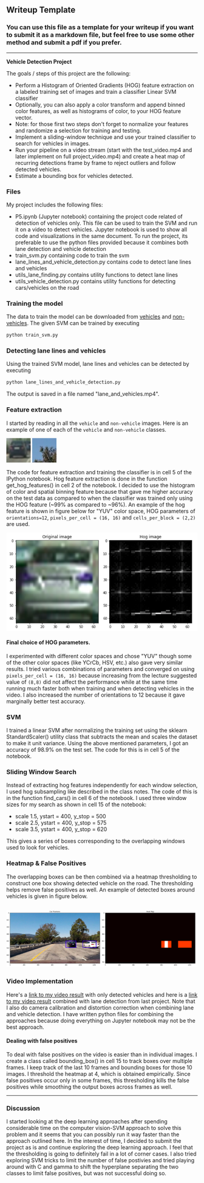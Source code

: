 ## Writeup Template
### You can use this file as a template for your writeup if you want to submit it as a markdown file, but feel free to use some other method and submit a pdf if you prefer.

---

**Vehicle Detection Project**

The goals / steps of this project are the following:

* Perform a Histogram of Oriented Gradients (HOG) feature extraction on a labeled training set of images and train a classifier Linear SVM classifier
* Optionally, you can also apply a color transform and append binned color features, as well as histograms of color, to your HOG feature vector. 
* Note: for those first two steps don't forget to normalize your features and randomize a selection for training and testing.
* Implement a sliding-window technique and use your trained classifier to search for vehicles in images.
* Run your pipeline on a video stream (start with the test_video.mp4 and later implement on full project_video.mp4) and create a heat map of recurring detections frame by frame to reject outliers and follow detected vehicles.
* Estimate a bounding box for vehicles detected.

[//]: # (Image References)
[image1]: ./output_images/image0000.png "vehicle image"
[image2]: ./output_images/extra14.png "non-vehicle image"
[image3]: ./output_images/hog.png "hog features"
[image4]: ./output_images/heatmap.png


### Files
My project includes the following files:
* P5.ipynb (Jupyter notebook) containing the project code related of detection of vehicles only. This file can be used to train the SVM and run it on a video to detect vehicles. Jupyter notebook is used to show all code and visualizations in the same document. To run the project, its preferable to use the python files provided because it combines both lane detection and vehicle detection
* train_svm.py containing code to train the svm
* lane_lines_and_vehicle_detection.py contains code to detect lane lines and vehicles
* utils_lane_finding.py contains utility functions to detect lane lines
* utils_vehicle_detection.py contains utility functions for detecting cars/vehicles on the road

### Training the model
The data to train the model can be downloaded from [vehicles](https://s3.amazonaws.com/udacity-sdc/Vehicle_Tracking/vehicles.zip) and [non-vehicles](https://s3.amazonaws.com/udacity-sdc/Vehicle_Tracking/non-vehicles.zip). The given SVM can be trained by executing
```sh
python train_svm.py
```

### Detecting lane lines and vehicles
Using the trained SVM model, lane lines and vehicles can be detected by executing
```sh
python lane_lines_and_vehicle_detection.py
```
The output is saved in a file named "lane_and_vehicles.mp4".

### Feature extraction

I started by reading in all the `vehicle` and `non-vehicle` images.  Here is an example of one of each of the `vehicle` and `non-vehicle` classes.

![alt text][image1]
![alt text][image2]


The code for feature extraction and training the classifier is in cell 5 of the IPython notebook. Hog feature extraction is done in the function get_hog_features() in cell 2 of the notebook. I decided to use the histogram of color and spatial binning feature because that gave me higher accuracy on the test data as compared to when the classifier was trained only using the HOG feature (~99% as compared to ~96%). An example of the hog feature is shown in figure below for "YUV" color space, HOG parameters of `orientations=12`, `pixels_per_cell = (16, 16)` and `cells_per_block = (2,2)` are used.

![alt text][image3]

#### Final choice of HOG parameters.

I experimented with different color spaces and chose "YUV" though some of the other color spaces (like YCrCb, HSV, etc.) also gave very similar results. I tried various combinations of parameters and converged on using `pixels_per_cell = (16, 16)` because increasing from the lecture suggested value of `(8,8)` did not affect the performance while at the same time running much faster both when training and when detecting vehicles in the video. I also increased the number of orientations to 12 because it gave marginally better test accuracy. 

### SVM

I trained a linear SVM after normalizing the training set using the sklearn StandardScaler() utility class that subtracts the mean and scales the dataset to make it unit variance. Using the above mentioned parameters, I got an accuracy of 98.9% on the test set. The code for this is in cell 5 of the notebook. 

### Sliding Window Search

Instead of extracting hog features independently for each window selection, I used hog subsampling like described in the class notes. The code of this is in the function find_cars() in cell 6 of the notebook. I used three window sizes for my search as shown in cell 15 of the notebook:
* scale 1.5, ystart = 400, y_stop = 500
* scale 2.5, ystart = 400, y_stop = 575
* scale 3.5, ystart = 400, y_stop = 620

This gives a series of boxes corresponding to the overlapping windows used to look for vehicles.  

### Heatmap & False Positives
The overlapping boxes can be then combined via a heatmap thresholding to construct one box showing detected vehicle on the road. The thresholding helps remove false positives as well. An example of detected boxes around vehicles is given in figure below.

![alt text][image4]
---

### Video Implementation

Here's a [link to my video result](./project_video_output.mp4) with only detected vehicles and here is a [link to my video result](./lane_and_vehicles.mp4) combined with lane detection from last project. Note that I also do camera calibration and distortion correction when combining lane and vehicle detection. I have written python files for combining the approaches because doing everything on Jupyter notebook may not be the best approach.


#### Dealing with false positives

To deal with false positives on the video is easier than in individual images. I create a class called bounding_box() in cell 15 to track boxes over multiple frames. I keep track of the last 10 frames and bounding boxes for those 10 images. I threshold the heatmap at 4, which is obtained empirically. Since false positives occur only in some frames, this thresholding kills the false positives while smoothing the output boxes across frames as well.


---

### Discussion

I started looking at the deep learning approaches after spending considerable time on the computer vision-SVM approach to solve this problem and it seems that you can possibly run it way faster than the approach outlined here. In the interest of time, I decided to submit the project as is and continue exploring the deep learning approach. I feel that the thresholding is going to definitely fail in a lot of corner cases. I also tried exploring SVM tricks to limit the number of false postivies and tried playing around with C and gamma to shift the hyperplane separating the two classes to limit false positives, but was not successful doing so.   

